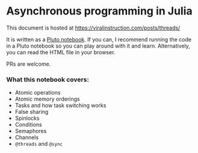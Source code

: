 # Asynchronous programming in Julia

This document is hosted at https://viralinstruction.com/posts/threads/

It is written as a [Pluto notebook](https://plutojl.org). If you can, I recommend running the code in a Pluto notebook so you can play around with it and learn. Alternatively, you can read the HTML file in your browser.

PRs are welcome.

### What this notebook covers:
* Atomic operations
* Atomic memory orderings
* Tasks and how task switching works
* False sharing
* Spinlocks
* Conditions
* Semaphores
* Channels
* `@threads` and `@sync`
